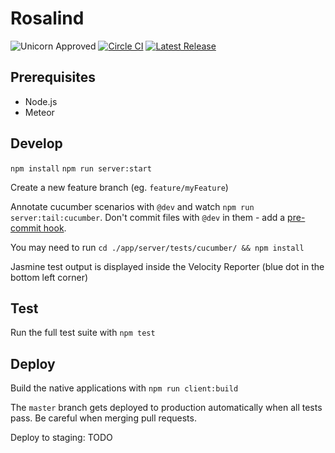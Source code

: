 # Rosalind

![Unicorn Approved](https://img.shields.io/badge/unicorn-approved-blue.svg)
[![Circle CI](https://img.shields.io/circleci/project/albertzak/rosalind.svg)](https://circleci.com/gh/albertzak/rosalind)
[![Latest Release](https://img.shields.io/github/release/albertzak/rosalind.svg?label=version)](https://github.com/albertzak/rosalind/releases)

## Prerequisites

 - Node.js
 - Meteor

## Develop

`npm install`
`npm run server:start`

Create a new feature branch (eg. `feature/myFeature`)

Annotate cucumber scenarios with `@dev` and watch `npm run server:tail:cucumber`. Don't commit files with `@dev` in them - add a [pre-commit hook](https://gist.github.com/albertzak/8d512b923533077f4df5).

You may need to run `cd ./app/server/tests/cucumber/ && npm install`

Jasmine test output is displayed inside the Velocity Reporter (blue dot in the bottom left corner)

## Test

Run the full test suite with `npm test`

## Deploy

Build the native applications with `npm run client:build`

The `master` branch gets deployed to production automatically when all tests pass. Be careful when merging pull requests.

Deploy to staging: TODO
